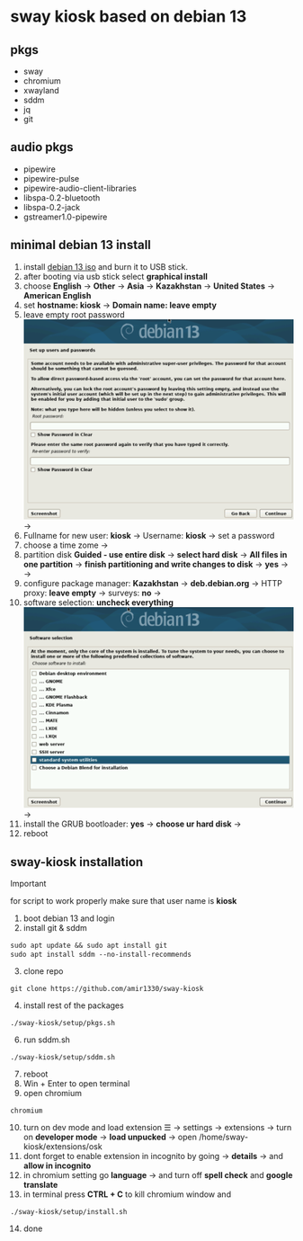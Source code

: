 # sway kiosk based on debian 13
## pkgs
- sway 
- chromium
- xwayland
- sddm 
- jq
- git

## audio pkgs
- pipewire 
- pipewire-pulse 
- pipewire-audio-client-libraries 
- libspa-0.2-bluetooth
- libspa-0.2-jack
- gstreamer1.0-pipewire

## minimal debian 13 install 
1. install [debian 13 iso](https://cdimage.debian.org/debian-cd/current/amd64/iso-cd/debian-13.0.0-amd64-netinst.iso) and burn it to USB stick.
2. after booting via usb stick select **graphical install**
3. choose **English** -> **Other** -> **Asia** -> **Kazakhstan** -> **United States** -> **American English**
4. set **hostname: kiosk** -> **Domain name: leave empty** 
5. leave empty root password ![pass](screenshots/rootPass.png) ->
6. Fullname for new user: **kiosk** -> Username: **kiosk** -> set a password
7. choose a time zome -> 
8. partition disk **Guided - use entire disk** -> **select hard disk** -> **All files in one partition** -> **finish partitioning and write changes to disk** -> **yes** -> ->
9. configure package manager: **Kazakhstan** -> **deb.debian.org** -> HTTP proxy: **leave empty** -> surveys: **no** ->
10. software selection: **uncheck everything** ![soft](screenshots/soft.png) ->   
11. install the GRUB bootloader: **yes** -> **choose ur hard disk** -> 
12. reboot

## sway-kiosk installation
> [!IMPORTANT]
> for script to work properly make sure that user name is **kiosk**
1. boot debian 13 and login
2. install git & sddm
```
sudo apt update && sudo apt install git 
sudo apt install sddm --no-install-recommends
```
3. clone repo
```
git clone https://github.com/amir1330/sway-kiosk
```
4. install rest of the packages
```
./sway-kiosk/setup/pkgs.sh
```
6. run sddm.sh
``` 
./sway-kiosk/setup/sddm.sh
``` 
7. reboot
8. Win + Enter to open terminal 
9. open chromium 
``` 
chromium
```
10. turn on dev mode and load extension
☰ -> settings -> extensions -> turn on **developer mode** -> **load unpucked** -> open /home/sway-kiosk/extensions/osk
11. dont forget to enable extension in incognito by going -> **details** -> and **allow in incognito**
12. in chromium setting go **language** -> and turn off **spell check** and **google translate** 
13. in terminal press **CTRL + C** to kill chromium window and 
```
./sway-kiosk/setup/install.sh
```
14. done
